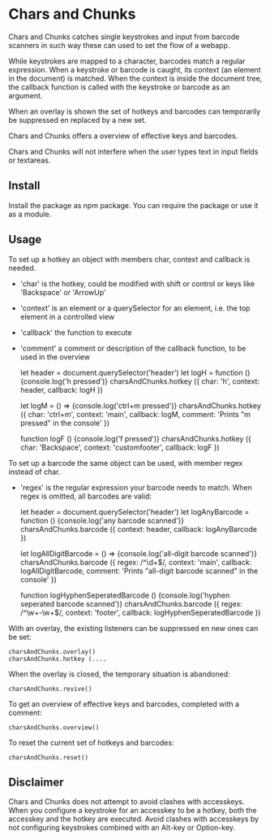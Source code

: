 # Chars and Chunks

Chars and Chunks catches single keystrokes and input from barcode scanners in
such way these can used to set the flow of a webapp.

While keystrokes are mapped to a character, barcodes match a
regular expression. When a keystroke or barcode is caught, its context (an
element in the document) is matched. When the context is inside the document tree,
the callback function is called with the keystroke or barcode as an argument.

When an overlay is shown the set of hotkeys and barcodes can temporarily be
suppressed en replaced by a new set.

Chars and Chunks offers a overview of effective keys and barcodes.

Chars and Chunks will not interfere when the user types text in input fields
or textareas.

## Install

Install the package as npm package. You can require the package or use it as
a module.

## Usage

To set up a hotkey an object with members char, context and callback is needed.
* 'char' is the hotkey, could be modified with shift or control or keys like 'Backspace' or 'ArrowUp'
* 'context' is an element or a querySelector for an element, i.e. the top element in a controlled view
* 'callback' the function to execute
* 'comment' a comment or description of the callback function, to be used in the overview

    let header = document.querySelector('header')
    let logH = function () {console.log('h pressed')}
    charsAndChunks.hotkey ({ char: 'h', context: header, callback: logH })

    let logM = () => {console.log('ctrl+m pressed')}
    charsAndChunks.hotkey ({ char: 'ctrl+m', context: 'main', callback: logM, comment: 'Prints "m pressed" in the console' })

    function logF () {console.log('f pressed')}
    charsAndChunks.hotkey ({ char: 'Backspace', context: 'customfooter', callback: logF })

To set up a barcode the same object can be used, with member regex instead of char.
* 'regex' is the regular expression your barcode needs to match.
When regex is omitted, all barcodes are valid:

    let header = document.querySelector('header')
    let logAnyBarcode = function () {console.log('any barcode scanned')}
    charsAndChunks.barcode ({ context: header, callback: logAnyBarcode })

    let logAllDigitBarcode = () => {console.log('all-digit barcode scanned')}
    charsAndChunks.barcode ({ regex: /^\d+$/, context: 'main', callback: logAllDigitBarcode, comment: 'Prints "all-digit barcode scanned" in the console' })

    function logHyphenSeperatedBarcode () {console.log('hyphen seperated barcode scanned')}
    charsAndChunks.barcode ({ regex: /^\w+-\w+$/, context: 'footer', callback: logHyphenSeperatedBarcode })

With an overlay, the existing listeners can be suppressed en new ones can be set:

    charsAndChunks.overlay()
    charsAndChunks.hotkey (....

When the overlay is closed, the temporary situation is abandoned:

    charsAndChunks.revive()

To get an overview of effective keys and barcodes, completed with a comment:

    charsAndChunks.overview()

To reset the current set of hotkeys and barcodes:

    charsAndChunks.reset()

## Disclaimer

Chars and Chunks does not attempt to avoid clashes with accesskeys. When you
configure a keystroke for an accesskey to be a hotkey, both the accesskey and
the hotkey are executed. Avoid clashes with accesskeys by not configuring
keystrokes combined with an Alt-key or Option-key.
